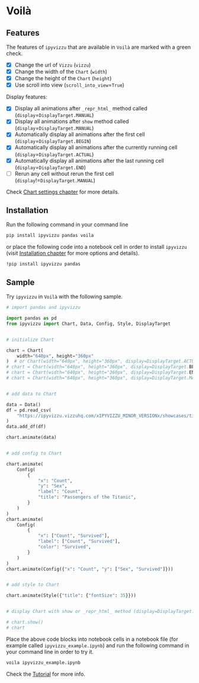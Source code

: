 # Voilà

## Features

The features of `ipyvizzu` that are available in `Voilà` are marked with a green
check.

- [x] Change the url of `Vizzu` (`vizzu`)
- [x] Change the width of the `Chart` (`width`)
- [x] Change the height of the `Chart` (`height`)
- [x] Use scroll into view (`scroll_into_view`=`True`)

Display features:

- [x] Display all animations after `_repr_html_` method called
    (`display`=`DisplayTarget.MANUAL`)
- [x] Display all animations after `show` method called
    (`display`=`DisplayTarget.MANUAL`)
- [x] Automatically display all animations after the first cell
    (`display`=`DisplayTarget.BEGIN`)
- [x] Automatically display all animations after the currently running cell
    (`display`=`DisplayTarget.ACTUAL`)
- [x] Automatically display all animations after the last running cell
    (`display`=`DisplayTarget.END`)
- [ ] Rerun any cell without rerun the first cell
    (`display`!=`DisplayTarget.MANUAL`)

Check [Chart settings chapter](../../tutorial/chart_settings.md) for more
details.

## Installation

Run the following command in your command line

```sh
pip install ipyvizzu pandas voila
```

or place the following code into a notebook cell in order to install `ipyvizzu`
(visit [Installation chapter](../../installation.md) for more options and
details).

```
!pip install ipyvizzu pandas
```

## Sample

Try `ipyvizzu` in `Voilà` with the following sample.

```python
# import pandas and ipyvizzu

import pandas as pd
from ipyvizzu import Chart, Data, Config, Style, DisplayTarget


# initialize Chart

chart = Chart(
    width="640px", height="360px"
)  # or Chart(width="640px", height="360px", display=DisplayTarget.ACTUAL)
# chart = Chart(width="640px", height="360px", display=DisplayTarget.BEGIN)
# chart = Chart(width="640px", height="360px", display=DisplayTarget.END)
# chart = Chart(width="640px", height="360px", display=DisplayTarget.MANUAL)


# add data to Chart

data = Data()
df = pd.read_csv(
    "https://ipyvizzu.vizzuhq.com/xIPYVIZZU_MINOR_VERSIONx/showcases/titanic/titanic.csv"
)
data.add_df(df)

chart.animate(data)


# add config to Chart

chart.animate(
    Config(
        {
            "x": "Count",
            "y": "Sex",
            "label": "Count",
            "title": "Passengers of the Titanic",
        }
    )
)
chart.animate(
    Config(
        {
            "x": ["Count", "Survived"],
            "label": ["Count", "Survived"],
            "color": "Survived",
        }
    )
)
chart.animate(Config({"x": "Count", "y": ["Sex", "Survived"]}))


# add style to Chart

chart.animate(Style({"title": {"fontSize": 35}}))


# display Chart with show or _repr_html_ method (display=DisplayTarget.MANUAL)

# chart.show()
# chart
```

Place the above code blocks into notebook cells in a notebook file (for example
called `ipyvizzu_example.ipynb`) and run the following command in your command
line in order to try it.

```sh
voila ipyvizzu_example.ipynb
```

Check the [Tutorial](../../tutorial/index.md) for more info.
